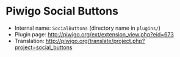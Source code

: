 # Piwigo Social Buttons

* Internal name: `SocialButtons` (directory name in `plugins/`)
* Plugin page: http://piwigo.org/ext/extension_view.php?eid=673
* Translation: http://piwigo.org/translate/project.php?project=social_buttons